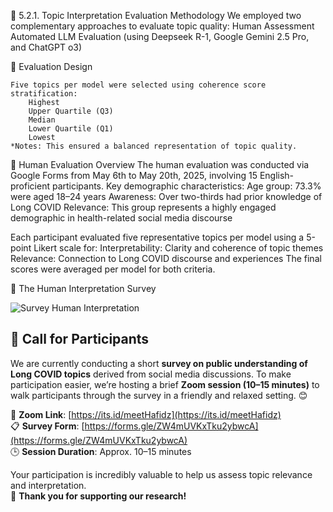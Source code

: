 🧠 5.2.1. Topic Interpretation Evaluation Methodology
We employed two complementary approaches to evaluate topic quality:
    Human Assessment
    Automated LLM Evaluation (using Deepseek R-1, Google Gemini 2.5 Pro, and ChatGPT o3)

📝 Evaluation Design

    Five topics per model were selected using coherence score stratification:
        Highest
        Upper Quartile (Q3)
        Median
        Lower Quartile (Q1)
        Lowest
    *Notes: This ensured a balanced representation of topic quality.
  
🧪 Human Evaluation Overview
The human evaluation was conducted via Google Forms from May 6th to May 20th, 2025, involving 15 English-proficient participants. Key demographic characteristics:
    Age group: 73.3% were aged 18–24 years
    Awareness: Over two-thirds had prior knowledge of Long COVID
    Relevance: This group represents a highly engaged demographic in health-related social media discourse

Each participant evaluated five representative topics per model using a 5-point Likert scale for:
    Interpretability: Clarity and coherence of topic themes
    Relevance: Connection to Long COVID discourse and experiences
The final scores were averaged per model for both criteria.

📝 The Human Interpretation Survey

![Survey Human Interpretation](https://raw.githubusercontent.com/irhafidz/topic_modelling_longcovid/survey/human-interpretation-gforms.jpeg)

## 📣 Call for Participants
We are currently conducting a short **survey on public understanding of Long COVID topics** derived from social media discussions.
To make participation easier, we’re hosting a brief **Zoom session (10–15 minutes)** to walk participants through the survey in a friendly and relaxed setting. 😊

🔗 **Zoom Link**: [https://its.id/meetHafidz](https://its.id/meetHafidz)  
📋 **Survey Form**: [https://forms.gle/ZW4mUVKxTku2ybwcA](https://forms.gle/ZW4mUVKxTku2ybwcA)  
🕒 **Session Duration**: Approx. 10–15 minutes

Your participation is incredibly valuable to help us assess topic relevance and interpretation.  
💜 **Thank you for supporting our research!**
